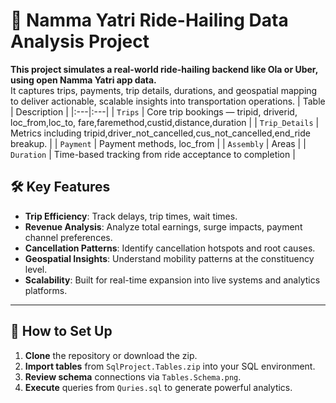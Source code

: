 # 🚀 Namma Yatri Ride-Hailing Data Analysis Project
**This project simulates a real-world ride-hailing backend like Ola or Uber, using open Namma Yatri app data.**  
It captures trips, payments, trip details, durations, and geospatial mapping to deliver actionable, scalable insights into transportation operations.
| Table | Description |
|:---|:---|
| `Trips` | Core trip bookings — tripid, driverid, loc_from,loc_to, fare,faremethod,custid,distance,duration |
| `Trip_Details` | Metrics including tripid,driver_not_cancelled,cus_not_cancelled,end_ride breakup. |
| `Payment` | Payment methods, loc_from |
| `Assembly` | Areas |
| `Duration` | Time-based tracking from ride acceptance to completion |

## 🛠️ Key Features

- **Trip Efficiency**: Track delays, trip times, wait times.
- **Revenue Analysis**: Analyze total earnings, surge impacts, payment channel preferences.
- **Cancellation Patterns**: Identify cancellation hotspots and root causes.
- **Geospatial Insights**: Understand mobility patterns at the constituency level.
- **Scalability**: Built for real-time expansion into live systems and analytics platforms.

---


## 🚀 How to Set Up

1. **Clone** the repository or download the zip.
2. **Import tables** from `SqlProject.Tables.zip` into your SQL environment.
3. **Review schema** connections via `Tables.Schema.png`.
4. **Execute** queries from `Quries.sql` to generate powerful analytics.



